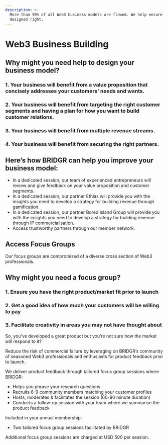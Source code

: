```yaml
---
description: >-
  More than 90% of all Web3 business models are flawed. We help ensure yours is
  designed right.
---
```


# Web3 Business Building

## Why might you need help to design your business model?

### 1. Your business will benefit from a value proposition that concisely addresses your customers’ needs and wants.

### 2. Your business will benefit from targeting the right customer segments and having a plan for how you want to build customer relations.&#x20;

### 3. Your business will benefit from multiple revenue streams.

### 4. Your business will benefit from securing the right partners.



## Here’s how BRIDGR can help you improve your business model:

* In a dedicated session, our team of experienced entrepreneurs will review and give feedback on your value proposition and customer segments.&#x20;
* In a dedicated session, our partner Ethlas will provide you with the insights you need to develop a strategy for building revenue through gamification.&#x20;
* In a dedicated session, our partner Bored Island Group will provide you with the insights you need to develop a strategy for building revenue through IP commercialisation.
* Access trustworthy partners through our member network.

##

## Access Focus Groups

Our focus groups are compromised of a diverse cross section of Web3 professionals.

## Why might you need a focus group?

### 1. Ensure you have the right product/market fit prior to launch

### 2. Get a good idea of how much your customers will be willing to pay

### 3. Facilitate creativity in areas you may not have thought about



So, you’ve developed a great product but you’re not sure how the market will respond to it?

Reduce the risk of commercial failure by leveraging on BRIDGR’s community of seasoned Web3 professionals and enthusiasts for product feedback prior to launch.&#x20;

We deliver product feedback through tailored focus group sessions where BRIDGR:

* Helps you phrase your research questions
* Recruits 6-9 community members matching your customer profiles
* Hosts, moderates & facilitates the session (60-90 minute duration)
* Conducts a follow-up session with your team where we summarise the product feedback

Included in your annual membership:

* Two tailored focus group sessions facilitated by BRIDGR&#x20;

Additional focus group sessions are charged at USD 500 per session.
